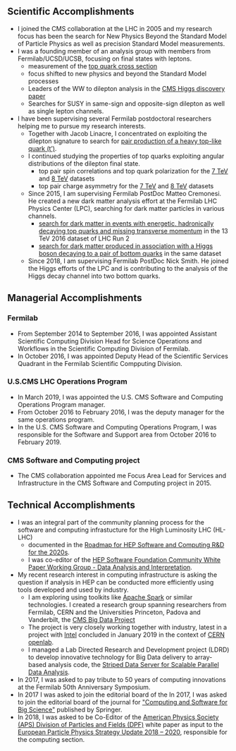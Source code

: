 ## Scientific Accomplishments

* I joined the CMS collaboration at the LHC in 2005 and my research focus has been the search for New Physics Beyond the Standard Model of Particle Physics as well as precision Standard Model measurements.
* I was a founding member of an analysis group with members from Fermilab/UCSD/UCSB, focusing on final states with leptons.
    * measurement of the [top quark cross section](https://doi.org/10.1007/JHEP07(2011)049)
    * focus shifted to new physics and beyond the Standard Model processes
    * Leaders of the WW to dilepton analysis in the [CMS Higgs discovery paper](https://doi.org/10.1016/j.physletb.2012.08.021)
    * Searches for SUSY in same-sign and opposite-sign dilepton as well as single lepton channels.
* I have been supervising several Fermilab postdoctoral researchers helping me to pursue my research interests.
    * Together with Jacob Linacre, I concentrated on exploiting the dilepton signature to search for [pair production of a heavy top-like quark (t’)](https://doi.org/10.1016/j.physletb.2012.07.059).
    * I continued studying the properties of top quarks exploiting angular distributions of the dilepton final state.
        * top pair spin correlations and top quark polarization for the [7 TeV](https://doi.org/10.1103/PhysRevLett.112.182001) and [8 TeV](https://doi.org/10.1103/PhysRevD.93.052007) datasets
        * top pair charge asymmetry for the [7 TeV](https://doi.org/10.1007/JHEP04(2014)191) and [8 TeV](https://doi.org/10.1016/j.physletb.2016.07.006) datasets
    * Since 2015, I am supervising Fermilab PostDoc Matteo Cremonesi. He created a new dark matter analysis effort at the Fermilab LHC Physics Center (LPC), searching for dark matter particles in various channels.
        * [search for dark matter in events with energetic, hadronically decaying top quarks and missing transverse momentum](https://doi.org/10.1007/JHEP06(2018)027) in the 13 TeV 2016 dataset of LHC Run 2
        * [search for dark matter produced in association with a Higgs boson decaying to a pair of bottom quarks](http://arxiv.org/abs/1811.06562) in the same dataset
    * Since 2018, I am supervising Fermilab PostDoc Nick Smith. He joined the Higgs efforts of the LPC and is contributing to the analysis of the Higgs decay channel into two bottom quarks.

## Managerial Accomplishments

### Fermilab

* From September 2014 to September 2016, I was appointed Assistant Scientific Computing Division Head for Science Operations and Workflows in the Scientific Computing Division of Fermilab.
* In October 2016, I was appointed Deputy Head of the Scientific Services Quadrant in the Fermilab Scientific Compputing Division.

### U.S.CMS LHC Operations Program

* In March 2019, I was appointed the U.S. CMS Software and Computing Operations Program manager.
* From October 2016 to February 2016, I was the deputy manager for the same operations program.
* In the U.S. CMS Software and Computing Operations Program, I was responsible for the Software and Support area from October 2016 to February 2019.

### CMS Software and Computing project

* The CMS collaboration appointed me Focus Area Lead for Services and Infrastructure in the CMS Software and Computing project in 2015.

## Technical Accomplishments

* I was an integral part of the community planning process for the software and computing infrastucture for the High Luminosity LHC (HL-LHC)
    * documented in the [Roadmap for HEP Software and Computing R&D for the 2020s](http://arxiv.org/abs/1712.06982).
    * I was co-editor of the [HEP Software Foundation Community White Paper Working Group - Data Analysis and Interpretation](http://arxiv.org/abs/1804.03983).
* My recent research interest in computing infrastructure is asking the question if analysis in HEP can be conducted more efficiently using tools developed and used by industry.
    * I am exploring using toolkits like [Apache Spark](https://spark.apache.org/) or similar technologies. I created a research group spanning researchers from Fermilab, CERN and the Universities Princeton, Padova and Vanderbilt, the [CMS Big Data Project](https://cms-big-data.github.io/)
    * The project is very closely working together with industry, latest in a project with [Intel](https://www.intel.com/) concluded in January 2019 in the context of [CERN openlab](https://openlab.cern/).
    * I managed a Lab Directed Research and Development project (LDRD) to develop innovative technology for Big Data delivery to array-based analysis code, the [Striped Data Server for Scalable Parallel Data Analysis](https://doi.org/10.1088/1742-6596/1085/4/042035).
* In 2017, I was asked to pay tribute to 50 years of computing innovations at the Fermilab 50th Anniversary Symposium.
* In 2017 I was asked to join the editorial board of the In 2017, I was asked to join the editorial board of the journal for ["Computing and Software for Big Science"](https://www.springer.com/physics/particle+and+nuclear+physics/journal/41781?countryChanged=true) published by Springer.
* In 2018, I was asked to be Co-Editor of the [American Physics Society (APS) Division of Particles and Fields (DPF)](https://www.aps.org/units/dpf/) white paper as input to the [European Particle Physics Strategy Update 2018 – 2020](http://europeanstrategyupdate.web.cern.ch), responsible for the computing section.

